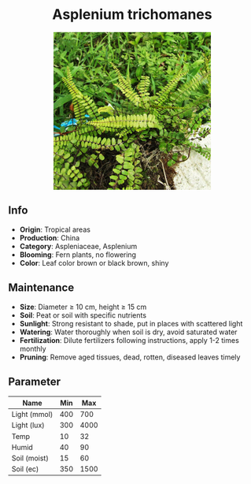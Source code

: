 <h1 align='center'>Asplenium trichomanes</h1>
<p align="center">
    <img 
        align='center'
        width='320'
        src="../images/asplenium trichomanes.png" 
        alt='Asplenium trichomanes' />
</p>

## Info

 - **Origin**: Tropical areas
 - **Production**: China
 - **Category**: Aspleniaceae, Asplenium
 - **Blooming**: Fern plants, no flowering
 - **Color**: Leaf color brown or black brown, shiny

## Maintenance

 - **Size**: Diameter ≥ 10 cm, height ≥ 15 cm
 - **Soil**: Peat or soil with specific nutrients
 - **Sunlight**: Strong resistant to shade, put in places with scattered light
 - **Watering**: Water thoroughly when soil is dry, avoid saturated water
 - **Fertilization**: Dilute fertilizers following instructions, apply 1-2 times monthly
 - **Pruning**: Remove aged tissues, dead, rotten, diseased leaves timely

## Parameter

| Name         | Min  | Max   |
|--------------|------|-------|
| Light (mmol) | 400 | 700  |
| Light (lux)  | 300 | 4000 |
| Temp         | 10    | 32    |
| Humid        | 40   | 90    |
| Soil (moist) | 15   | 60    |
| Soil (ec)    | 350  | 1500  |